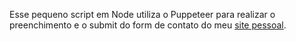 Esse pequeno script em Node utiliza o Puppeteer para realizar o preenchimento e o submit do form de contato do meu [site pessoal](https://jailsondeoliveira.vercel.app).
